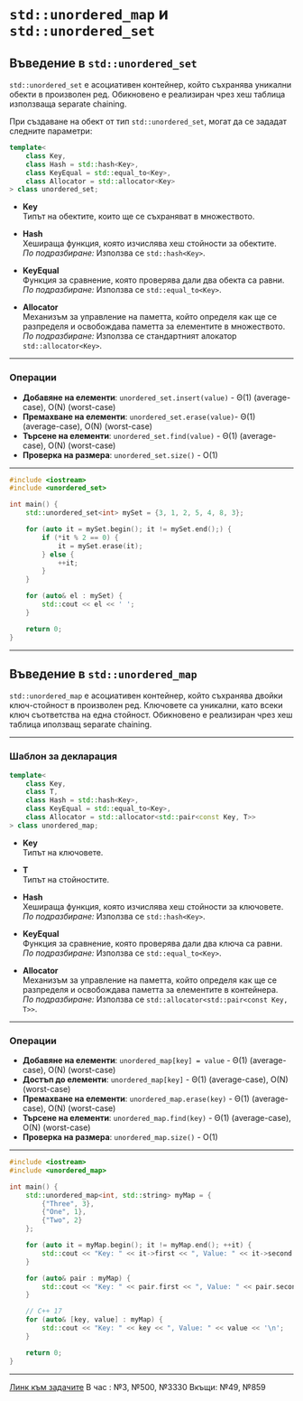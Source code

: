 
# `std::unordered_map` и `std::unordered_set`

## Въведение в `std::unordered_set`

`std::unordered_set` е асоциативен контейнер, който съхранява уникални обекти в произволен ред. 
Обикновено е реализиран чрез хеш таблица използваща separate chaining.

При създаване на обект от тип `std::unordered_set`, могат да се зададат следните параметри:

```c++
template<
    class Key,
    class Hash = std::hash<Key>,
    class KeyEqual = std::equal_to<Key>,
    class Allocator = std::allocator<Key>
> class unordered_set;
```

- **Key**  
  Типът на обектите, които ще се съхраняват в множеството.

- **Hash**  
  Хешираща функция, която изчислява хеш стойности за обектите.  
  *По подразбиране:* Използва се `std::hash<Key>`.

- **KeyEqual**  
  Функция за сравнение, която проверява дали два обекта са равни.  
  *По подразбиране:* Използва се `std::equal_to<Key>`.

- **Allocator**  
  Механизъм за управление на паметта, който определя как ще се разпределя и освобождава паметта за елементите в множеството.  
  *По подразбиране:* Използва се стандартният алокатор `std::allocator<Key>`.

---

### Операции

- **Добавяне на елементи**: `unordered_set.insert(value)` - Θ(1) (average-case), O(N) (worst-case)
- **Премахване на елементи**: `unordered_set.erase(value)`- Θ(1) (average-case), O(N) (worst-case)
- **Търсене на елементи**: `unordered_set.find(value)` - Θ(1) (average-case), O(N) (worst-case)
- **Проверка на размера**: `unordered_set.size()` - O(1)

---

```c++
#include <iostream>
#include <unordered_set>

int main() {
    std::unordered_set<int> mySet = {3, 1, 2, 5, 4, 8, 3};

    for (auto it = mySet.begin(); it != mySet.end();) {
        if (*it % 2 == 0) {
            it = mySet.erase(it);
        } else {
            ++it;
        }
    }

    for (auto& el : mySet) {
        std::cout << el << ' ';
    }

    return 0;
}
```

---

## Въведение в `std::unordered_map`

`std::unordered_map` е асоциативен контейнер, който съхранява двойки ключ-стойност в произволен ред. Ключовете са уникални, като всеки ключ съответства на една стойност. Обикновено е реализиран чрез хеш таблица иползващ separate chaining.

---

### Шаблон за декларация

```c++
template<
    class Key,
    class T,
    class Hash = std::hash<Key>,
    class KeyEqual = std::equal_to<Key>,
    class Allocator = std::allocator<std::pair<const Key, T>>
> class unordered_map;
```

- **Key**  
  Типът на ключовете.

- **T**  
  Типът на стойностите.

- **Hash**  
  Хешираща функция, която изчислява хеш стойности за ключовете.  
  *По подразбиране:* Използва се `std::hash<Key>`.

- **KeyEqual**  
  Функция за сравнение, която проверява дали два ключа са равни.  
  *По подразбиране:* Използва се `std::equal_to<Key>`.

- **Allocator**  
  Механизъм за управление на паметта, който определя как ще се разпределя и освобождава паметта за елементите в контейнера.  
  *По подразбиране:* Използва се `std::allocator<std::pair<const Key, T>>`.

---

### Операции

- **Добавяне на елементи**: `unordered_map[key] = value` - Θ(1) (average-case), O(N) (worst-case)
- **Достъп до елементи**: `unordered_map[key]` -           Θ(1) (average-case), O(N) (worst-case)
- **Премахване на елементи**: `unordered_map.erase(key)` - Θ(1) (average-case), O(N) (worst-case)
- **Търсене на елементи**: `unordered_map.find(key)` -     Θ(1) (average-case), O(N) (worst-case)
- **Проверка на размера**: `unordered_map.size()` -        O(1)

---

```c++
#include <iostream>
#include <unordered_map>

int main() {
    std::unordered_map<int, std::string> myMap = {
        {"Three", 3},
        {"One", 1},
        {"Two", 2}
    };

    for (auto it = myMap.begin(); it != myMap.end(); ++it) {
        std::cout << "Key: " << it->first << ", Value: " << it->second << '\n';
    }

    for (auto& pair : myMap) {
        std::cout << "Key: " << pair.first << ", Value: " << pair.second << '\n';
    }

    // C++ 17
    for (auto& [key, value] : myMap) {
        std::cout << "Key: " << key << ", Value: " << value << '\n';
    }

    return 0;
}
```
----
[Линк към задачите](https://leetcode.com/problem-list/asohzosr/)
В час : №3, №500, №3330
Вкъщи: №49, №859
